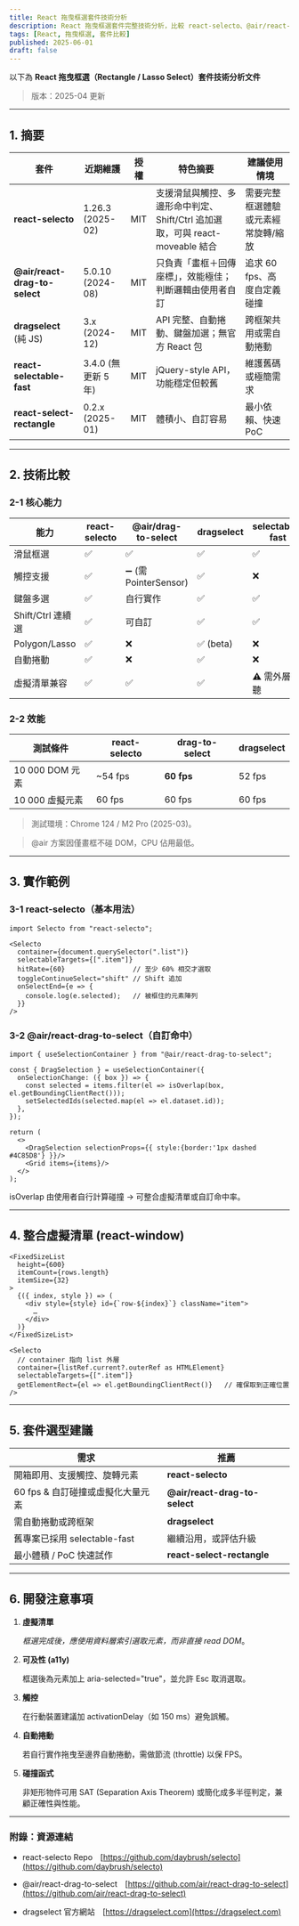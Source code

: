 ```yaml
---
title: React 拖曳框選套件技術分析
description: React 拖曳框選套件完整技術分析，比較 react-selecto、@air/react-drag-to-select 等主流方案
tags: [React, 拖曳框選, 套件比較]
published: 2025-06-01
draft: false
---
```


以下為 **React 拖曳框選（Rectangle / Lasso Select）套件技術分析文件**

  

> 版本：2025-04 更新

---

## **1. 摘要**

|**套件**|**近期維護**|**授權**|**特色摘要**|**建議使用情境**|
|---|---|---|---|---|
|**react-selecto**|1.26.3 (2025-02)|MIT|支援滑鼠與觸控、多邊形命中判定、Shift/Ctrl 追加選取，可與 react-moveable 結合|需要完整框選體驗或元素經常旋轉/縮放|
|**@air/react-drag-to-select**|5.0.10 (2024-08)|MIT|只負責「畫框＋回傳座標」，效能極佳；判斷邏輯由使用者自訂|追求 60 fps、高度自定義碰撞|
|**dragselect** (純 JS)|3.x (2024-12)|MIT|API 完整、自動捲動、鍵盤加選；無官方 React 包|跨框架共用或需自動捲動|
|**react-selectable-fast**|3.4.0 (無更新 5 年)|MIT|jQuery-style API，功能穩定但較舊|維護舊碼或極簡需求|
|**react-select-rectangle**|0.2.x (2025-01)|MIT|體積小、自訂容易|最小依賴、快速 PoC|

  

---

## **2. 技術比較**

  

### **2-1 核心能力**

|**能力**|**react-selecto**|**@air/drag-to-select**|**dragselect**|**selectable-fast**|
|---|---|---|---|---|
|滑鼠框選|✅|✅|✅|✅|
|觸控支援|✅|➖ (需 PointerSensor)|✅|❌|
|鍵盤多選|✅|自行實作|✅|✅|
|Shift/Ctrl 連續選|✅|可自訂|✅|✅|
|Polygon/Lasso|✅|❌|✅ (beta)|❌|
|自動捲動|✅|❌|✅|❌|
|虛擬清單兼容|✅|✅|✅|⚠️ 需外層監聽|

### **2-2 效能**

|**測試條件**|**react-selecto**|**drag-to-select**|**dragselect**|
|---|---|---|---|
|10 000 DOM 元素|~54 fps|**60 fps**|52 fps|
|10 000 虛擬元素|60 fps|60 fps|60 fps|

> 測試環境：Chrome 124 / M2 Pro (2025-03)。

> @air 方案因僅畫框不碰 DOM，CPU 佔用最低。

---

## **3. 實作範例**

  

### **3-1 react-selecto（基本用法）**

```
import Selecto from "react-selecto";

<Selecto
  container={document.querySelector(".list")}
  selectableTargets={[".item"]}
  hitRate={60}                 // 至少 60% 相交才選取
  toggleContinueSelect="shift" // Shift 追加
  onSelectEnd={e => {
    console.log(e.selected);   // 被框住的元素陣列
  }}
/>
```

### **3-2 @air/react-drag-to-select（自訂命中）**

```
import { useSelectionContainer } from "@air/react-drag-to-select";

const { DragSelection } = useSelectionContainer({
  onSelectionChange: ({ box }) => {
    const selected = items.filter(el => isOverlap(box, el.getBoundingClientRect()));
    setSelectedIds(selected.map(el => el.dataset.id));
  },
});

return (
  <>
    <DragSelection selectionProps={{ style:{border:'1px dashed #4C85D8'} }}/>
    <Grid items={items}/>
  </>
);
```

isOverlap 由使用者自行計算碰撞 → 可整合虛擬清單或自訂命中率。

---

## **4. 整合虛擬清單 (react-window)**

```
<FixedSizeList
  height={600}
  itemCount={rows.length}
  itemSize={32}
>
  {({ index, style }) => (
    <div style={style} id={`row-${index}`} className="item">
      …
    </div>
  )}
</FixedSizeList>

<Selecto
  // container 指向 list 外層
  container={listRef.current?.outerRef as HTMLElement}
  selectableTargets={[".item"]}
  getElementRect={el => el.getBoundingClientRect()}   // 確保取到正確位置
/>
```

  

---

## **5. 套件選型建議**

|**需求**|**推薦**|
|---|---|
|開箱即用、支援觸控、旋轉元素|**react-selecto**|
|60 fps & 自訂碰撞或虛擬化大量元素|**@air/react-drag-to-select**|
|需自動捲動或跨框架|**dragselect**|
|舊專案已採用 selectable-fast|繼續沿用，或評估升級|
|最小體積 / PoC 快速試作|**react-select-rectangle**|

  

---

## **6. 開發注意事項**

1. **虛擬清單**
    
    _框選完成後，應使用資料層索引選取元素，而非直接 read DOM_。
    
2. **可及性 (a11y)**
    
    框選後為元素加上 aria-selected=\"true\"，並允許 Esc 取消選取。
    
3. **觸控**
    
    在行動裝置建議加 activationDelay（如 150 ms）避免誤觸。
    
4. **自動捲動**
    
    若自行實作拖曳至邊界自動捲動，需做節流 (throttle) 以保 FPS。
    
5. **碰撞函式**
    
    非矩形物件可用 SAT (Separation Axis Theorem) 或簡化成多半徑判定，兼顧正確性與性能。
    

---

### **附錄：資源連結**

- react-selecto Repo [https://github.com/daybrush/selecto](https://github.com/daybrush/selecto)
    
- @air/react-drag-to-select [https://github.com/air/react-drag-to-select](https://github.com/air/react-drag-to-select)
    
- dragselect 官方網站 [https://dragselect.com](https://dragselect.com)
    

